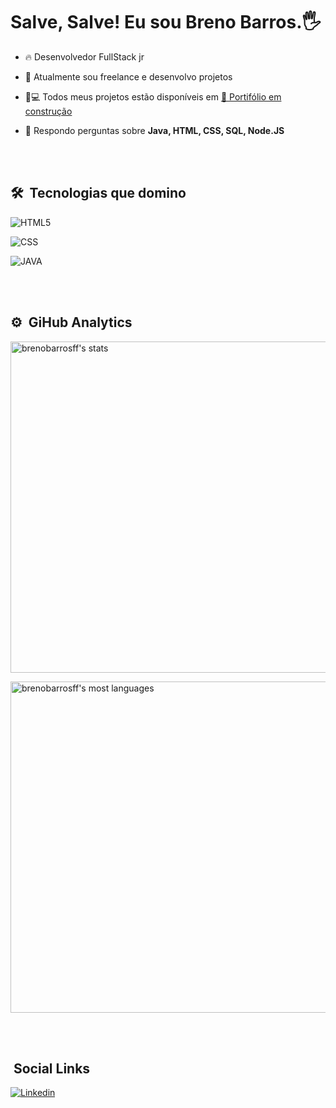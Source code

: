 <h1>Salve, Salve! Eu sou Breno Barros.🖐</h1>

- 🔥 Desenvolvedor FullStack jr

- 🔭 Atualmente sou freelance e desenvolvo projetos

- 👨💻 Todos meus projetos estão disponíveis em [🚨 Portifólio em construção]()

- 💬 Respondo perguntas sobre **Java, HTML, CSS, SQL, Node.JS**

<br><br>

## 🛠 &nbsp;Tecnologias que domino

<img align="center" alt="HTML5"
src="https://img.shields.io/badge/HTML5-E34F26?style=for-the-badge&logo=html5&logoColor=white">
                                                                                              
<img align="center" alt="CSS"
src="https://img.shields.io/badge/CSS-239120?&style=for-the-badge&logo=css3&logoColor=white">

<img align="center" alt="JAVA"
src="https://img.shields.io/badge/Java-ED8B00?style=for-the-badge&logo=java&logoColor=whiteJAVA">

<br><br>

## ⚙ &nbsp;GiHub Analytics
<img width="530em" src="https://github-readme-stats.vercel.app/api?username=brenobarrosff&show_icons=true&theme=tokyonight"
alt="brenobarrosff's stats"/>


<img width="530em" src="https://github-readme-stats.vercel.app/api/top-langs/?username=brenobarrosff&layout=compact&theme=tokyonight" alt="brenobarrosff's most languages"/>
</p>

<br><br>

## &nbsp;Social Links

[![Linkedin](https://img.shields.io/badge/LinkedIn-0077B5?style=for-the-badge&logo=linkedin&logoColor=white)](https://www.linkedin.com/in/brenobarrosff/)
